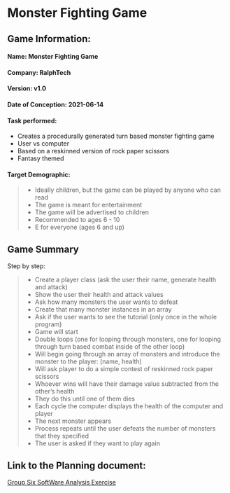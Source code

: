 # Monster Fighting Game

## Game Information:

#### Name: Monster Fighting Game

#### Company: RalphTech

#### Version: v1.0

#### Date of Conception: 2021-06-14

#### Task performed:
- Creates a procedurally generated turn based monster fighting game
- User vs computer
- Based on a reskinned version of rock paper scissors
- Fantasy themed


#### Target Demographic:
> - Ideally children, but the game can be played by anyone who can read
> - The game is meant for entertainment
> - The game will be advertised to children
> - Recommended to ages 6 - 10
> - E for everyone (ages 6 and up) 


















## Game Summary

Step by step:
> - Create a player class (ask the user their name, generate health and attack)
> - Show the user their health and attack values
> - Ask how many monsters the user wants to defeat
> - Create that many monster instances in an array
> - Ask if the user wants to see the tutorial (only once in the whole program)
> - Game will start
> - Double loops (one for looping through monsters, one for looping through turn based combat inside of the other loop)
> - Will begin going through an array of monsters and introduce the monster to the player: (name, health)
> - Will ask player to do a simple contest of reskinned rock paper scissors
> - Whoever wins will have their damage value subtracted from the other’s health
> - They do this until one of them dies
> - Each cycle the computer displays the health of the computer and player
> - The next monster appears
> - Process repeats until the user defeats the number of monsters that they specified
> - The user is asked if they want to play again

## Link to the Planning document:
[Group Six SoftWare Analysis Exercise](https://docs.google.com/document/d/1nD-2GKFhhcF3WgG6UNOtzAstcQYzSuQptUMcrtkBEEw/edit?usp=sharing)

